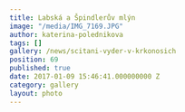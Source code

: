 ```yaml
---
title: Labská a Špindlerův mlýn
image: "/media/IMG_7169.JPG"
author: katerina-polednikova
tags: []
gallery: /news/scitani-vyder-v-krkonosich
position: 69
published: true
date: 2017-01-09 15:46:41.000000000 Z
category: gallery
layout: photo
---
```

